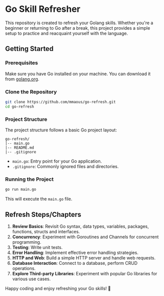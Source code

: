 # Go Skill Refresher

This repository is created to refresh your Golang skills. Whether you're a beginner or returning to Go after a break, this project provides a simple setup to practice and reacquaint yourself with the language.

## Getting Started

### Prerequisites

Make sure you have Go installed on your machine. You can download it from [golang.org](https://golang.org/dl/).

### Clone the Repository

```bash
git clone https://github.com/mmaous/go-refresh.git
cd go-refresh
```

### Project Structure

The project structure follows a basic Go project layout:

```
go-refresh/
|-- main.go
|-- README.md
|-- .gitignore
```

- `main.go`: Entry point for your Go application.
- `.gitignore`: Commonly ignored files and directories.

### Running the Project

```bash
go run main.go
```

This will execute the `main.go` file.

## Refresh Steps/Chapters

1. **Review Basics**: Revisit Go syntax, data types, variables, packages, functions, structs and interfaces.
2. **Concurrency**: Experiment with Goroutines and Channels for concurrent programming.
3. **Testing**: Write unit tests.
4. **Error Handling**: Implement effective error handling strategies.
5. **HTTP and Web**: Build a simple HTTP server and handle web requests.
6. **Database Interaction**: Connect to a database, perform CRUD operations.
7. **Explore Third-party Libraries**: Experiment with popular Go libraries for various use cases.

Happy coding and enjoy refreshing your Go skills! 🚀
